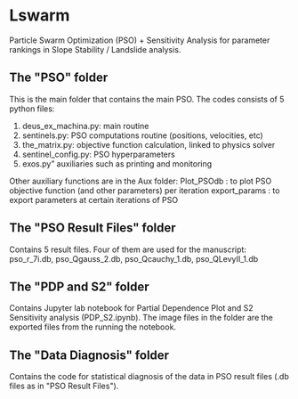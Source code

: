 # Lswarm
Particle Swarm Optimization (PSO) + Sensitivity Analysis for parameter rankings in Slope Stability / Landslide analysis.

## The "PSO" folder
This is the main folder that contains the main PSO. 
The codes consists of 5 python files:
  1. deus_ex_machina.py: main routine
  2. sentinels.py: PSO computations routine (positions, velocities, etc)
  3. the_matrix.py: objective function calculation, linked to physics solver
  4. sentinel_config.py: PSO hyperparameters
  5. exos.py” auxiliaries such as printing and monitoring

Other auxiliary functions are in the Aux folder:
  Plot_PSOdb : to plot PSO objective function (and other parameters) per iteration
  export_params : to export parameters at certain iterations of PSO

## The "PSO Result Files" folder
Contains 5 result files. Four of them are used for the manuscript: pso_r_7i.db, pso_Qgauss_2.db, pso_Qcauchy_1.db, pso_QLevyII_1.db

## The "PDP and S2" folder
Contains Jupyter lab notebook for Partial Dependence Plot and S2 Sensitivity analysis (PDP_S2.ipynb). The image files in the folder are the exported files from the running the notebook.

## The "Data Diagnosis" folder
Contains the code for statistical diagnosis of the data in PSO result files (.db files as in "PSO Result Files").

